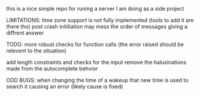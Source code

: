 this is a nice simple repo for runing a server I am doing as a side project 

LIMITATIONS:
time zone support is not fully implemented (tools to add it are there tho)
post crash initiliation may mess the order of messages giving a diffrent answer

TODO:
more robust checks for function calls (the error raised should be relevent to the situation)


add length constraints and checks for the input 
remove the halusinations made from the autocomplete behvior	

ODD BUGS:
when changing the time of a wakeup that new time is used to search it causing an error (likely cause is fixed)